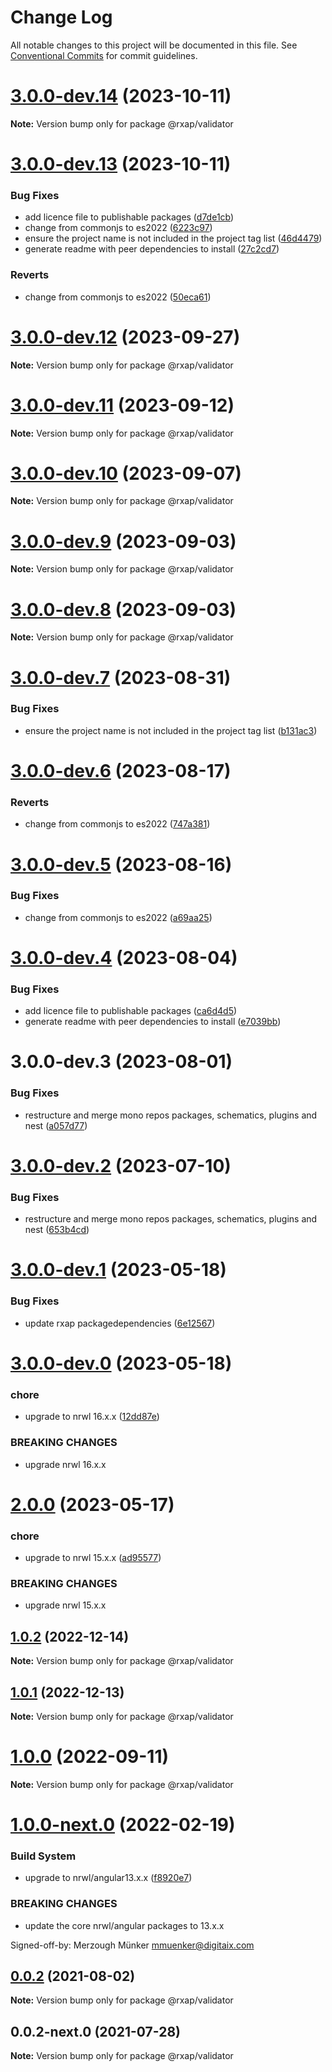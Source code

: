 # Change Log

All notable changes to this project will be documented in this file.
See [Conventional Commits](https://conventionalcommits.org) for commit guidelines.

# [3.0.0-dev.14](https://gitlab.com/rxap/packages/compare/@rxap/validator@3.0.0-dev.13...@rxap/validator@3.0.0-dev.14) (2023-10-11)

**Note:** Version bump only for package @rxap/validator

# [3.0.0-dev.13](https://gitlab.com/rxap/packages/compare/@rxap/validator@3.0.0-dev.2...@rxap/validator@3.0.0-dev.13) (2023-10-11)

### Bug Fixes

- add licence file to publishable packages ([d7de1cb](https://gitlab.com/rxap/packages/commit/d7de1cb9db1bd1628f37084e3b0ffd1755aa75f6))
- change from commonjs to es2022 ([6223c97](https://gitlab.com/rxap/packages/commit/6223c978078cfa899ca69424b62d2a99cbb290a7))
- ensure the project name is not included in the project tag list ([46d4479](https://gitlab.com/rxap/packages/commit/46d44798258ea1b20df9d4408b9c0809f55027b2))
- generate readme with peer dependencies to install ([27c2cd7](https://gitlab.com/rxap/packages/commit/27c2cd7d98f0c8a499b8c30719f49d69e4970ae9))

### Reverts

- change from commonjs to es2022 ([50eca61](https://gitlab.com/rxap/packages/commit/50eca61e9a89388d1cfeefb8b1029b302b6f307e))

# [3.0.0-dev.12](https://gitlab.com/rxap/packages/compare/@rxap/validator@3.0.0-dev.11...@rxap/validator@3.0.0-dev.12) (2023-09-27)

**Note:** Version bump only for package @rxap/validator

# [3.0.0-dev.11](https://gitlab.com/rxap/packages/compare/@rxap/validator@3.0.0-dev.10...@rxap/validator@3.0.0-dev.11) (2023-09-12)

**Note:** Version bump only for package @rxap/validator

# [3.0.0-dev.10](https://gitlab.com/rxap/packages/compare/@rxap/validator@3.0.0-dev.9...@rxap/validator@3.0.0-dev.10) (2023-09-07)

**Note:** Version bump only for package @rxap/validator

# [3.0.0-dev.9](https://gitlab.com/rxap/packages/compare/@rxap/validator@3.0.0-dev.8...@rxap/validator@3.0.0-dev.9) (2023-09-03)

**Note:** Version bump only for package @rxap/validator

# [3.0.0-dev.8](https://gitlab.com/rxap/packages/compare/@rxap/validator@3.0.0-dev.7...@rxap/validator@3.0.0-dev.8) (2023-09-03)

**Note:** Version bump only for package @rxap/validator

# [3.0.0-dev.7](https://gitlab.com/rxap/packages/compare/@rxap/validator@3.0.0-dev.6...@rxap/validator@3.0.0-dev.7) (2023-08-31)

### Bug Fixes

- ensure the project name is not included in the project tag list ([b131ac3](https://gitlab.com/rxap/packages/commit/b131ac3bd92b3b8799d62f15bbd30a1997d7c753))

# [3.0.0-dev.6](https://gitlab.com/rxap/packages/compare/@rxap/validator@3.0.0-dev.5...@rxap/validator@3.0.0-dev.6) (2023-08-17)

### Reverts

- change from commonjs to es2022 ([747a381](https://gitlab.com/rxap/packages/commit/747a381a090f0a276cf363da61bb19ed0c9cb5b7))

# [3.0.0-dev.5](https://gitlab.com/rxap/packages/compare/@rxap/validator@3.0.0-dev.4...@rxap/validator@3.0.0-dev.5) (2023-08-16)

### Bug Fixes

- change from commonjs to es2022 ([a69aa25](https://gitlab.com/rxap/packages/commit/a69aa25b9824b94613392b3ea42fba18e5eb1168))

# [3.0.0-dev.4](https://gitlab.com/rxap/packages/compare/@rxap/validator@3.0.0-dev.3...@rxap/validator@3.0.0-dev.4) (2023-08-04)

### Bug Fixes

- add licence file to publishable packages ([ca6d4d5](https://gitlab.com/rxap/packages/commit/ca6d4d509a743b89bad5ed7ae935d3007231705a))
- generate readme with peer dependencies to install ([e7039bb](https://gitlab.com/rxap/packages/commit/e7039bb5e86ffeadfe7cc92d5fc71d32f8efb4fb))

# 3.0.0-dev.3 (2023-08-01)

### Bug Fixes

- restructure and merge mono repos packages, schematics, plugins and nest ([a057d77](https://gitlab.com/rxap/packages/commit/a057d77ca2acf9426a03a497da8532f8a2fe2c86))

# [3.0.0-dev.2](https://gitlab.com/rxap/packages/compare/@rxap/validator@3.0.0-dev.1...@rxap/validator@3.0.0-dev.2) (2023-07-10)

### Bug Fixes

- restructure and merge mono repos packages, schematics, plugins and nest ([653b4cd](https://gitlab.com/rxap/packages/commit/653b4cd39fc92d322df9b3959651fea0aa6079da))

# [3.0.0-dev.1](https://gitlab.com/rxap/packages/compare/@rxap/validator@3.0.0-dev.0...@rxap/validator@3.0.0-dev.1) (2023-05-18)

### Bug Fixes

- update rxap packagedependencies ([6e12567](https://gitlab.com/rxap/packages/commit/6e12567c05ee3c504da5079cb393660f2ab4cd30))

# [3.0.0-dev.0](https://gitlab.com/rxap/packages/compare/@rxap/validator@2.0.0...@rxap/validator@3.0.0-dev.0) (2023-05-18)

### chore

- upgrade to nrwl 16.x.x ([12dd87e](https://gitlab.com/rxap/packages/commit/12dd87ef38d465c8af33cd26f7d5d7714bf7c392))

### BREAKING CHANGES

- upgrade nrwl 16.x.x

# [2.0.0](https://gitlab.com/rxap/packages/compare/@rxap/validator@1.0.2...@rxap/validator@2.0.0) (2023-05-17)

### chore

- upgrade to nrwl 15.x.x ([ad95577](https://gitlab.com/rxap/packages/commit/ad95577538adc5cd134cde8d1ff3b8fad52c9c2b))

### BREAKING CHANGES

- upgrade nrwl 15.x.x

## [1.0.2](https://gitlab.com/rxap/packages/compare/@rxap/validator@1.0.1...@rxap/validator@1.0.2) (2022-12-14)

**Note:** Version bump only for package @rxap/validator

## [1.0.1](https://gitlab.com/rxap/packages/compare/@rxap/validator@1.0.0...@rxap/validator@1.0.1) (2022-12-13)

**Note:** Version bump only for package @rxap/validator

# [1.0.0](https://gitlab.com/rxap/packages/compare/@rxap/validator@1.0.0-next.0...@rxap/validator@1.0.0) (2022-09-11)

**Note:** Version bump only for package @rxap/validator

# [1.0.0-next.0](https://gitlab.com/rxap/packages/compare/@rxap/validator@0.0.2...@rxap/validator@1.0.0-next.0) (2022-02-19)

### Build System

- upgrade to nrwl/angular13.x.x ([f8920e7](https://gitlab.com/rxap/packages/commit/f8920e7dde7bd2d4b4efac2b7097543d51482f81))

### BREAKING CHANGES

- update the core nrwl/angular packages to 13.x.x

Signed-off-by: Merzough Münker <mmuenker@digitaix.com>

## [0.0.2](https://gitlab.com/rxap/packages/compare/@rxap/validator@0.0.2-next.0...@rxap/validator@0.0.2) (2021-08-02)

**Note:** Version bump only for package @rxap/validator

## 0.0.2-next.0 (2021-07-28)

**Note:** Version bump only for package @rxap/validator
